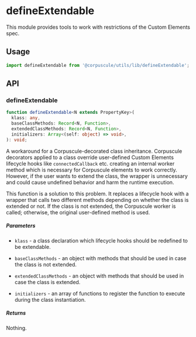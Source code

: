 # defineExtendable

This module provides tools to work with restrictions of the Custom Elements
spec.

## Usage

```typescript
import defineExtendable from '@corpuscule/utils/lib/defineExtendable';
```

## API

### defineExtendable

```typescript
function defineExtendable<N extends PropertyKey>(
  klass: any,
  baseClassMethods: Record<N, Function>,
  extendedClassMethods: Record<N, Function>,
  initializers: Array<(self: object) => void>,
): void;
```

A workaround for a Corpuscule-decorated class inheritance. Corpuscule decorators
applied to a class override user-defined Custom Elements lifecycle hooks like
`connectedCallback` etc. creating an internal worker method which is necessary
for Corpuscule elements to work correctly. However, if the user wants to extend
the class, the wrapper is unnecessary and could cause undefined behavior and
harm the runtime execution.

This function is a solution to this problem. It replaces a lifecycle hook with a
wrapper that calls two different methods depending on whether the class is
extended or not. If the class is not extended, the Corpuscule worker is called;
otherwise, the original user-defined method is used.

##### Parameters

- `klass` - a class declaration which lifecycle hooks should be redefined
  to be extendable.

- `baseClassMethods` - an object with methods that should be used in case
  the class is not extended.

- `extendedClassMethods` - an object with methods that should be used in
  case the class is extended.

- `initializers` - an array of functions to register the function to
  execute during the class instantiation.

##### Returns

Nothing.
